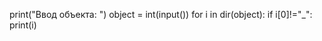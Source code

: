 print("Ввод объекта: ")
object = int(input())
for i in dir(object): 
   if i[0]!="_": 
      print(i)
      
